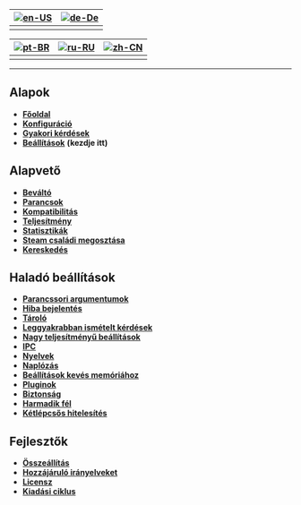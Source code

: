 | [![en-US](https://raw.githubusercontent.com/hjnilsson/country-flags/master/png100px/us.png)](https://github.com/JustArchiNET/ArchiSteamFarm/wiki/Home) | [![de-De](https://raw.githubusercontent.com/hjnilsson/country-flags/master/png100px/de.png)](https://github.com/JustArchiNET/ArchiSteamFarm/wiki/Home-de-DE) |
| ------------------------------------------------------------------------------------------------------------------------------------------------------ | ------------------------------------------------------------------------------------------------------------------------------------------------------------ |
|                                                                                                                                                        |                                                                                                                                                              |

| [![pt-BR](https://raw.githubusercontent.com/hjnilsson/country-flags/master/png100px/br.png)](https://github.com/JustArchiNET/ArchiSteamFarm/wiki/Home-pt-BR) | [![ru-RU](https://raw.githubusercontent.com/hjnilsson/country-flags/master/png100px/ru.png)](https://github.com/JustArchiNET/ArchiSteamFarm/wiki/Home-ru-RU) | [![zh-CN](https://raw.githubusercontent.com/hjnilsson/country-flags/master/png100px/cn.png)](https://github.com/JustArchiNET/ArchiSteamFarm/wiki/Home-zh-CN) |
| ------------------------------------------------------------------------------------------------------------------------------------------------------------ | ------------------------------------------------------------------------------------------------------------------------------------------------------------ | ------------------------------------------------------------------------------------------------------------------------------------------------------------ |
|                                                                                                                                                              |                                                                                                                                                              |                                                                                                                                                              |

* * *

## Alapok

* **[Főoldal](https://github.com/JustArchiNET/ArchiSteamFarm/wiki/Home)**
* **[Konfiguráció](https://github.com/JustArchiNET/ArchiSteamFarm/wiki/Configuration)**
* **[Gyakori kérdések](https://github.com/JustArchiNET/ArchiSteamFarm/wiki/FAQ)**
* **[Beállítások](https://github.com/JustArchiNET/ArchiSteamFarm/wiki/Setting-up)** **(kezdje itt)**

## Alapvető

* **[Beváltó](https://github.com/JustArchiNET/ArchiSteamFarm/wiki/Background-games-redeemer)**
* **[Parancsok](https://github.com/JustArchiNET/ArchiSteamFarm/wiki/Commands)**
* **[Kompatibilitás](https://github.com/JustArchiNET/ArchiSteamFarm/wiki/Compatibility)**
* **[Teljesítmény](https://github.com/JustArchiNET/ArchiSteamFarm/wiki/Performance)**
* **[Statisztikák](https://github.com/JustArchiNET/ArchiSteamFarm/wiki/Statistics)**
* **[Steam családi megosztása](https://github.com/JustArchiNET/ArchiSteamFarm/wiki/Steam-Family-Sharing)**
* **[Kereskedés](https://github.com/JustArchiNET/ArchiSteamFarm/wiki/Trading)**

## Haladó beállítások

* **[Parancssori argumentumok](https://github.com/JustArchiNET/ArchiSteamFarm/wiki/Command-line-arguments)**
* **[Hiba bejelentés](https://github.com/JustArchiNET/ArchiSteamFarm/wiki/Deprecation)**
* **[Tároló](https://github.com/JustArchiNET/ArchiSteamFarm/wiki/Docker)**
* **[Leggyakrabban ismételt kérdések](https://github.com/JustArchiNET/ArchiSteamFarm/wiki/Extended-FAQ)**
* **[Nagy teljesítményű beállítások](https://github.com/JustArchiNET/ArchiSteamFarm/wiki/High-performance-setup)**
* **[IPC](https://github.com/JustArchiNET/ArchiSteamFarm/wiki/IPC)**
* **[Nyelvek](https://github.com/JustArchiNET/ArchiSteamFarm/wiki/Localization)**
* **[Naplózás](https://github.com/JustArchiNET/ArchiSteamFarm/wiki/Logging)**
* **[Beállítások kevés memóriához](https://github.com/JustArchiNET/ArchiSteamFarm/wiki/Low-memory-setup)**
* **[Pluginok](https://github.com/JustArchiNET/ArchiSteamFarm/wiki/Plugins)**
* **[Biztonság](https://github.com/JustArchiNET/ArchiSteamFarm/wiki/Security)**
* **[Harmadik fél](https://github.com/JustArchiNET/ArchiSteamFarm/wiki/Third-party)**
* **[Kétlépcsős hitelesítés](https://github.com/JustArchiNET/ArchiSteamFarm/wiki/Two-factor-authentication)**

## Fejlesztők

* **[Összeállítás](https://github.com/JustArchiNET/ArchiSteamFarm/wiki/Compilation)**
* **[Hozzájáruló irányelveket](https://github.com/JustArchiNET/ArchiSteamFarm/blob/master/.github/CONTRIBUTING.md)**
* **[Licensz](https://github.com/JustArchiNET/ArchiSteamFarm/wiki/License)**
* **[Kiadási ciklus](https://github.com/JustArchiNET/ArchiSteamFarm/wiki/Release-cycle)**